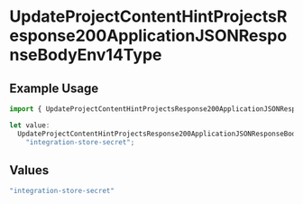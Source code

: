 # UpdateProjectContentHintProjectsResponse200ApplicationJSONResponseBodyEnv14Type

## Example Usage

```typescript
import { UpdateProjectContentHintProjectsResponse200ApplicationJSONResponseBodyEnv14Type } from "@vercel/sdk/models/operations";

let value:
  UpdateProjectContentHintProjectsResponse200ApplicationJSONResponseBodyEnv14Type =
    "integration-store-secret";
```

## Values

```typescript
"integration-store-secret"
```